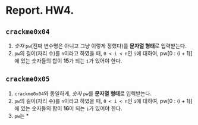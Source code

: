 # Report. HW4.

## `crackme0x04`
  1. *숫자* `pw`(진짜 변수명은 아니고 그냥 이렇게 정했다)를 **문자열 형태**로 입력받는다.
  2. `pw`의 길이(자리 수)를 `n`이라고 하였을 때, `0 < i < n`인 `i`에 대하여, pw[0 : (i + 1)]에 있는 숫자들의 합이 **15**가 되는 `i`가 있어야 한다.

## `crackme0x05`
  1. `crackme0x04`와 동일하게, *숫자* `pw`를 **문자열 형태**로 입력받는다.
  2. `pw`의 길이(자리 수)를 `n`이라고 하였을 때, `0 < i < n`인 `i`에 대하여, pw[0 : (i + 1)]에 있는 숫자들의 합이 **16**이 되는 `i`가 있어야 한다.
  3. `pw`는 *
